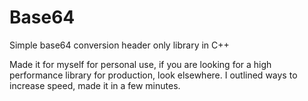 # Base64
Simple base64 conversion header only library in C++

Made it for myself for personal use, if you are looking for a high performance library for production, look elsewhere. I outlined ways to increase speed, made it in a few minutes.

